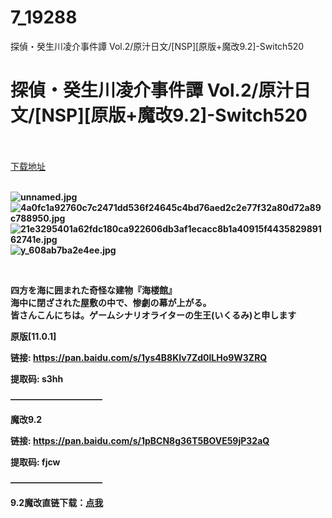 # 7_19288
探偵・癸生川凌介事件譚 Vol.2/原汁日文/[NSP][原版+魔改9.2]-Switch520
# 探偵・癸生川凌介事件譚 Vol.2/原汁日文/[NSP][原版+魔改9.2]-Switch520
 <br/></br>
[下载地址](https://www.switch520.cc/article/19288 "下载地址")
<br/></br>

<p><strong><img title="unnamed.jpg" src="https://www.switch520.cc/muke_img/2021_06_27_6568de7aa61a8.jpg" alt="unnamed.jpg"></strong><br>
<strong><img title="4a0fc1a92760c7c2471dd536f24645c4bd76aed2c2e77f32a80d72a89c788950.jpg" src="https://www.switch520.cc/muke_img/2021_06_27_363ca8c8b0424.jpg" alt="4a0fc1a92760c7c2471dd536f24645c4bd76aed2c2e77f32a80d72a89c788950.jpg"></strong><br>
<strong><img title="21e3295401a62fdc180ca922606db3af1ecacc8b1a40915f443582989162741e.jpg" src="https://www.switch520.cc/muke_img/2021_06_27_b776ab3d93e94.jpg" alt="21e3295401a62fdc180ca922606db3af1ecacc8b1a40915f443582989162741e.jpg"></strong><br>
<strong><img title="y_608ab7ba2e4ee.jpg" src="https://www.switch520.cc/muke_img/2021_06_27_40949b88a2ef5.jpg" alt="y_608ab7ba2e4ee.jpg"></strong></p>
<p>&nbsp;</p>
<p><strong>四方を海に囲まれた奇怪な建物『海楼館』</strong><br>
<strong>海中に閉ざされた屋敷の中で、惨劇の幕が上がる。</strong><br>
<strong>皆さんこんにちは。ゲームシナリオライターの生王(いくるみ)と申します</strong></p>
<p><strong>原版[11.0.1]</strong></p>
<p><strong>链接: <a href="https://pan.baidu.com/s/1ys4B8KIv7Zd0lLHo9W3ZRQ">https://pan.baidu.com/s/1ys4B8KIv7Zd0lLHo9W3ZRQ </a></strong></p>
<p><strong>提取码: s3hh</strong></p>
<p><strong>——————————–</strong></p>
<p><strong>魔改9.2</strong></p>
<p><strong>链接: <a href="https://pan.baidu.com/s/1pBCN8g36T5BOVE59jP32aQ">https://pan.baidu.com/s/1pBCN8g36T5BOVE59jP32aQ </a></strong></p>
<p><strong>提取码: fjcw</strong></p>
<p><strong>——————————–</strong></p>
<p><strong>9.2魔改直链下载：<a href="https://ziyuan3.free520.net/kaifa/1youxi/G-MODE%20Archives%20%2B%20Detective%20Ryosuke%20Akikawa%20Case%20Tan%20Vol.2%20Kairoukan%20Murder%20Case%20%5B01007EE014288000%5D%5Bv0%5D%5B9.2%5D.nsp">点我</a></strong></p>
